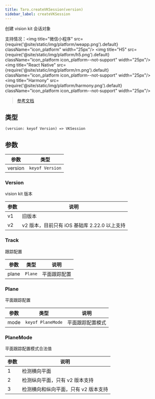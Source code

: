 ```yaml
---
title: Taro.createVKSession(version)
sidebar_label: createVKSession
---
```


创建 vision kit 会话对象

支持情况：<img title="微信小程序" src={require('@site/static/img/platform/weapp.png').default} className="icon_platform" width="25px"/> <img title="H5" src={require('@site/static/img/platform/h5.png').default} className="icon_platform icon_platform--not-support" width="25px"/> <img title="React Native" src={require('@site/static/img/platform/rn.png').default} className="icon_platform icon_platform--not-support" width="25px"/> <img title="Harmony" src={require('@site/static/img/platform/harmony.png').default} className="icon_platform icon_platform--not-support" width="25px"/>

> [参考文档](https://developers.weixin.qq.com/miniprogram/dev/api/ai/visionkit/wx.createVKSession.html)

## 类型

```tsx
(version: keyof Version) => VKSession
```

## 参数

| 参数 | 类型 |
| --- | --- |
| version | `keyof Version` |

### Version

vision kit 版本

| 参数 | 说明 |
| --- | --- |
| v1 | 旧版本 |
| v2 | v2 版本，目前只有 iOS 基础库 2.22.0 以上支持 |

### Track

跟踪配置

| 参数 | 类型 | 说明 |
| --- | --- | --- |
| plane | `Plane` | 平面跟踪配置 |

### Plane

平面跟踪配置

| 参数 | 类型 | 说明 |
| --- | --- | --- |
| mode | `keyof PlaneMode` | 平面跟踪配置模式 |

### PlaneMode

平面跟踪配置模式合法值

| 参数 | 说明 |
| --- | --- |
| 1 | 检测横向平面 |
| 2 | 检测纵向平面，只有 v2 版本支持 |
| 3 | 检测横向和纵向平面，只有 v2 版本支持 |
